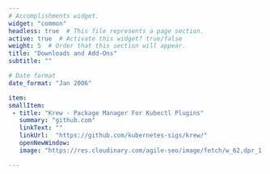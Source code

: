 ```yaml
---
# Accomplishments widget.
widget: "common"  
headless: true  # This file represents a page section.
active: true  # Activate this widget? true/false
weight: 5  # Order that this section will appear.
title: "Downloads and Add-Ons"
subtitle: ""

# Date format
date_format: "Jan 2006"

item:
smallItem: 
 - title: "Krew - Package Manager For Kubectl Plugins"
   summary: "github.com"
   linkText: ""
   linkUrl:  "https://github.com/kubernetes-sigs/krew/"
   openNewWindow: 
   image: "https://res.cloudinary.com/agile-seo/image/fetch/w_62,dpr_1.0,d_blank_am8gzx.png/https%3A%2F%2Flogo.clearbit.com%2Fgithub.com%3Fsize%3D250"

---
```


